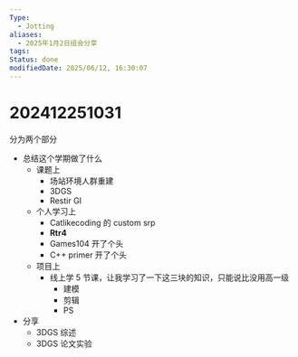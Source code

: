 ```yaml
---
Type:
  - Jotting
aliases:
  - 2025年1月2日组会分享
tags: 
Status: done
modifiedDate: 2025/06/12, 16:30:07
---
```


# 202412251031

分为两个部分
- 总结这个学期做了什么
	- 课题上
		- 场站环境人群重建
		- 3DGS
		- Restir GI
	- 个人学习上
		- Catlikecoding 的 custom srp
		- **Rtr4**
		- Games104 开了个头
		- C++ primer 开了个头
	- 项目上
		- 线上学 5 节课，让我学习了一下这三块的知识，只能说比没用高一级
			- 建模
			- 剪辑
			- PS
- 分享
	- 3DGS 综述
	- 3DGS 论文实验
